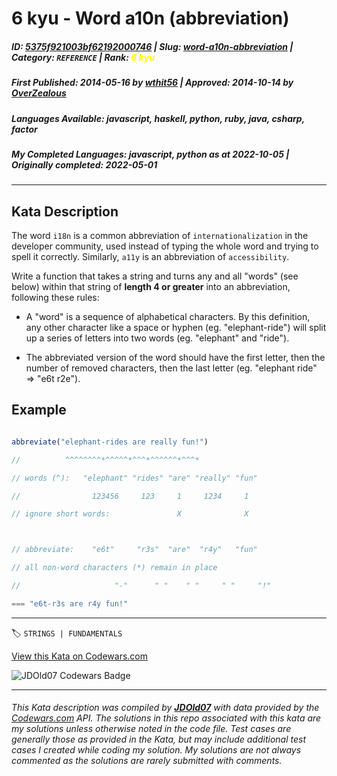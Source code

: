 # 6 kyu - Word a10n (abbreviation)

##### **ID**: [5375f921003bf62192000746](https://www.codewars.com/kata/5375f921003bf62192000746) | **Slug**: [word-a10n-abbreviation](https://www.codewars.com/kata/5375f921003bf62192000746) | **Category**: `REFERENCE` | **Rank**: <span style="color:yellow">6 kyu</span>

##### **First Published**: 2014-05-16 ***by*** [wthit56](https://www.codewars.com/users/wthit56) | **Approved**: 2014-10-14 ***by*** [OverZealous](https://www.codewars.com/users/OverZealous)

##### **Languages Available**: javascript, haskell, python, ruby, java, csharp, factor

##### **My Completed Languages**: javascript, python ***as at*** 2022-10-05 | **Originally completed**: 2022-05-01

---

## Kata Description


The word `i18n` is a common abbreviation of `internationalization` in the developer community, used instead of typing the whole word and trying to spell it correctly. Similarly, `a11y` is an abbreviation of `accessibility`.



Write a function that takes a string and turns any and all "words" (see below) within that string of **length 4 or greater** into an abbreviation, following these rules:



* A "word" is a sequence of alphabetical characters. By this definition, any other character like a space or hyphen (eg. "elephant-ride") will split up a series of letters into two words (eg. "elephant" and "ride").

* The abbreviated version of the word should have the first letter, then the number of removed characters, then the last letter (eg. "elephant ride" => "e6t r2e").



## Example



```javascript

abbreviate("elephant-rides are really fun!")

//          ^^^^^^^^*^^^^^*^^^*^^^^^^*^^^*

// words (^):   "elephant" "rides" "are" "really" "fun"

//                123456     123     1     1234     1

// ignore short words:               X              X



// abbreviate:    "e6t"     "r3s"  "are"  "r4y"   "fun"

// all non-word characters (*) remain in place

//                     "-"      " "    " "     " "     "!"

=== "e6t-r3s are r4y fun!"

```

---


🏷 `STRINGS | FUNDAMENTALS`


[View this Kata on Codewars.com](https://www.codewars.com/kata/5375f921003bf62192000746)

![](https://www.codewars.com/users/jdold07/badges/large "JDOld07 Codewars Badge")

---

###### *This Kata description was compiled by [**JDOld07**](https://tpstech.dev) with data provided by the [Codewars.com](https://www.codewars.com) API.  The solutions in this repo associated with this kata are my solutions unless otherwise noted in the code file.  Test cases are generally those as provided in the Kata, but may include additional test cases I created while coding my solution.  My solutions are not always commented as the solutions are rarely submitted with comments.*
